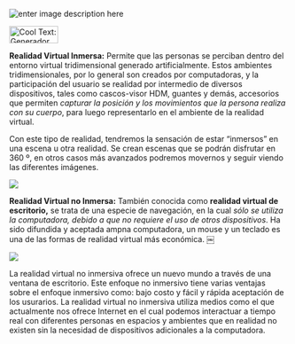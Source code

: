 ![enter image description here](https://images.cooltext.com/5136750.png)

<a href="http://es.cooltext.com" target="_top"><img src="https://cooltext.com/images/ct_button.gif" width="88" height="31" alt="Cool Text: Generador de Logotipos y Gráficos." /></a>

**Realidad Virtual Inmersa:** 
Permite que las personas se perciban dentro del entorno virtual tridimensional generado artificialmente. Estos ambientes tridimensionales, por lo general son creados por computadoras, y la participación del usuario se realidad por intermedio de diversos dispositivos, tales como cascos-visor HDM, guantes y demás, accesorios que permiten _capturar la posición y los movimientos que la persona realiza con su cuerpo_, para luego representarlo en el ambiente de la realidad virtual.

Con este tipo de realidad, tendremos la sensación de estar “inmersos” en una escena u otra realidad. Se crean escenas que se podrán disfrutar en 360 º, en otros casos más avanzados podremos movernos y seguir viendo las diferentes imágenes.


![](https://media.giphy.com/media/NpFGEl25Gofv2/giphy.gif)


**Realidad Virtual no Inmersa:** También conocida como **realidad virtual de escritorio,** se trata de una especie de navegación, en la cual *sólo se utiliza la computadora, debido a que no requiere el uso de otros dispositivos*. Ha sido difundida y aceptada ampna computadora, un mouse y un teclado es una de las formas de realidad virtual más económica.
￼

![](http://www.motoresapleno.com.ar/wp-content/uploads/2014/09/Ford-presento-en-Australia-un-nuevo-centro-de-realidad-virtual-para-el-dise%C3%B1o-de-sus-vehiculos.jpg)


La realidad virtual no inmersiva ofrece un nuevo mundo a través de una ventana de escritorio. Este enfoque no inmersivo tiene varias ventajas sobre el enfoque inmersivo como: bajo costo y fácil y rápida aceptación de los usurarios. La realidad virtual no inmersiva utiliza medios como el que actualmente nos ofrece Internet en el cual podemos interactuar a tiempo real con diferentes personas en espacios y ambientes que en realidad no existen sin la necesidad de dispositivos adicionales a la computadora.
